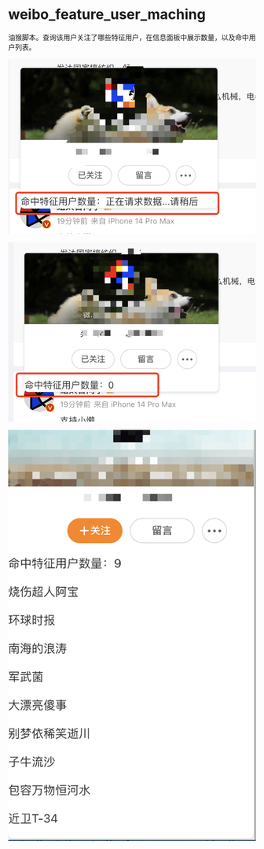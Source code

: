 # weibo_feature_user_maching

油猴脚本。查询该用户关注了哪些特征用户，在信息面板中展示数量，以及命中用户列表。

![](/images/pic1.png)

![](/images/pic2.png)

![](/images/pic4.png)